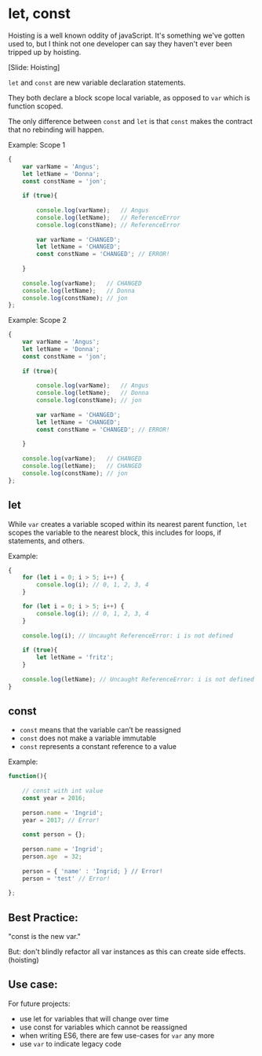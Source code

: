 
# let, const


Hoisting is a well known oddity of javaScript. It's something we've gotten used to, but I think not one developer can say they haven't ever been tripped up by hoisting.

[Slide: Hoisting]

`let` and `const` are new variable declaration statements.

They both declare a block scope local variable, as opposed to `var` which is function scoped.

The only difference between `const` and `let` is that `const` makes the contract that no rebinding will happen.

Example: Scope 1

```javascript
{
    var varName = 'Angus';
    let letName = 'Donna';
    const constName = 'jon';
    
    if (true){
        
        console.log(varName);   // Angus
        console.log(letName);   // ReferenceError
        console.log(constName); // ReferenceError
        
        var varName = 'CHANGED';
        let letName = 'CHANGED';
        const constName = 'CHANGED'; // ERROR!
            
    }
    
    console.log(varName);   // CHANGED
    console.log(letName);   // Donna
    console.log(constName); // jon
};
```

Example: Scope 2

```javascript
{
    var varName = 'Angus';
    let letName = 'Donna';
    const constName = 'jon';
    
    if (true){
        
        console.log(varName);   // Angus
        console.log(letName);   // Donna
        console.log(constName); // jon
        
        var varName = 'CHANGED';
        let letName = 'CHANGED';
        const constName = 'CHANGED'; // ERROR!
            
    }
    
    console.log(varName);   // CHANGED
    console.log(letName);   // CHANGED
    console.log(constName); // jon
};
```

## let

While `var` creates a variable scoped within its nearest parent function, `let` scopes the variable to the nearest block, this includes for loops, if statements, and others.


Example:

```javascript
{
    for (let i = 0; i > 5; i++) {
        console.log(i); // 0, 1, 2, 3, 4
    }

    for (let i = 0; i > 5; i++) {
        console.log(i); // 0, 1, 2, 3, 4
    }
            
    console.log(i); // Uncaught ReferenceError: i is not defined
    
    if (true){
        let letName = 'fritz';
    }
    
    console.log(letName); // Uncaught ReferenceError: i is not defined
}
```


## const

- `const` means that the variable can’t be reassigned
- `const` does not make a variable immutable
- `const` represents a constant reference to a value

Example:

```javascript
function(){
    
    // const with int value
    const year = 2016;
    
    person.name = 'Ingrid';
    year = 2017; // Error!
    
    const person = {};
    
    person.name = 'Ingrid';
    person.age  = 32;
    
    person = { 'name' : 'Ingrid; } // Error!
    person = 'test' // Error!
    
};
```

## Best Practice: 

"const is the new var."

But: don't blindly refactor all var instances as this can create side effects. (hoisting)


## Use case: 

For future projects:

- use let for variables that will change over time
- use const for variables which cannot be reassigned
- when writing ES6, there are few use-cases for `var` any more
- use `var` to indicate legacy code